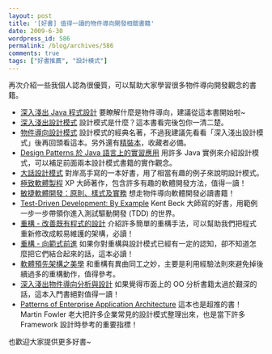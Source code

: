 ```yaml
---
layout: post
title: '[好書] 值得一讀的物件導向開發相關書籍'
date: 2009-6-30
wordpress_id: 586
permalink: /blog/archives/586
comments: true
tags: ["好書推薦", "設計模式"]
---
```


再次介紹一些我個人認為很優質，可以幫助大家學習很多物件導向開發觀念的書籍。

<!--more-->

* [深入淺出 Java 程式設計](http://tlsj.tenlong.com.tw/WebModule/BookSearch/bookSearchViewAction.do?isbn=9867794605&sid=28153)
要瞭解什麼是物件導向，建議從這本書開始啦~
* [深入淺出設計模式](http://tlsj.tenlong.com.tw/WebModule/BookSearch/bookSearchViewAction.do?isbn=9867794524&sid=32306)
設計模式是什麼？這本書看完後包你一清二楚。
* [物件導向設計模式](http://tlsj.tenlong.com.tw/WebModule/BookSearch/bookSearchViewAction.do?isbn=9572054023&sid=8021)
設計模式的經典名著，不過我建議先看看「深入淺出設計模式」後再回頭看這本。另外還有[精裝本](http://tlsj.tenlong.com.tw/WebModule/BookSearch/bookSearchViewAction.do?isbn=9572054112&sid=10828)，收藏者必備。
* [Design Patterns 於 Java 語言上的實習應用](http://tlsj.tenlong.com.tw/WebModule/BookSearch/bookSearchViewAction.do?isbn=9575278356&sid=26836)
用許多 Java 實例來介紹設計模式，可以補足前面兩本設計模式書籍的實作觀念。
* [大話設計模式](http://tlsj.tenlong.com.tw/WebModule/BookSearch/bookSearchViewAction.do?isbn=9789866761799&sid=49583)
對岸高手寫的一本好書，用了相當有趣的例子來說明設計模式。
* [極致軟體製程](http://tlsj.tenlong.com.tw/WebModule/BookSearch/bookSearchViewAction.do?isbn=9867910311&sid=12245)
XP 大師著作，包含許多有趣的軟體開發方法，值得一讀！
* [敏捷軟體開發：原則、樣式及實務](http://tlsj.tenlong.com.tw/WebModule/BookSearch/bookSearchViewAction.do?isbn=9861541489&sid=26120)
想走物件導向軟體開發必讀書籍！
* [Test-Driven Development: By Example](http://tlsj.tenlong.com.tw/WebModule/BookSearch/bookSearchViewAction.do?isbn=0321146530&sid=15226)
Kent Beck 大師寫的好書，用範例一步一步帶領你進入測試驅動開發 (TDD) 的世界。
* [重構 - 改善既有程式的設計](http://goo.gl/RxLA)
介紹許多簡單的重構手法，可以幫助我們把程式重新修改成較易維護的架構，必讀！
* [重構 - 向範式前進](http://goo.gl/01kR)
如果你對重構與設計模式已經有一定的認知，卻不知道怎麼把它們結合起來的話，這本必讀！
* [軟體預先架構之美學](http://tlsj.tenlong.com.tw/WebModule/BookSearch/bookSearchViewAction.do?isbn=9867794702&sid=29190)
和重構有異曲同工之妙，主要是利用經驗法則來避免掉後續過多的重構動作，值得參考。
* [深入淺出物件導向分析與設計](http://www.oreilly.com.tw/product2_java.php?id=a210)
如果覺得市面上的 OO 分析書籍太過於艱深的話，這本入門書絕對值得一讀！
* [Patterns of Enterprise Application Architecture](http://tlsj.tenlong.com.tw/WebModule/BookSearch/bookSearchViewAction.do?isbn=0321127420&sid=14658)
這本也是超推的書！ Martin Fowler 老大把許多企業常見的設計模式整理出來，也是當下許多 Framework 設計時參考的重要指標！


也歡迎大家提供更多好書~

